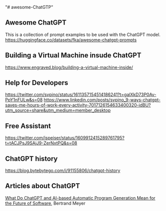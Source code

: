 "# awesome-ChatGTP" 


## Awesome ChatGPT
This is a collection of prompt examples to be used with the ChatGPT model.
https://huggingface.co/datasets/fka/awesome-chatgpt-prompts



## Building a Virtual Machine insude ChatGPT
https://www.engraved.blog/building-a-virtual-machine-inside/

## Help for Developers
https://twitter.com/svpino/status/1611357154514186241?t=galXkD73P0Av-PpY1nFULw&s=08
https://www.linkedin.com/posts/svpino_9-ways-chatgpt-saves-me-hours-of-work-every-activity-7017126154633400320-idBU?utm_source=share&utm_medium=member_desktop


## Free Assistant
https://twitter.com/jspeiser/status/1609912415289761795?t=tACJPsJ9SAjJ9-ZerNxtPQ&s=08

## ChatGPT history
https://blog.bytebytego.com/i/91155806/chatgpt-history


## Articles about ChatGPT
[What Do ChatGPT and AI-based Automatic Program Generation Mean for the Future of Software](https://cacm.acm.org/blogs/blog-cacm/268103-what-do-chatgpt-and-ai-based-automatic-program-generation-mean-for-the-future-of-software/fulltext), Bertrand Meyer
